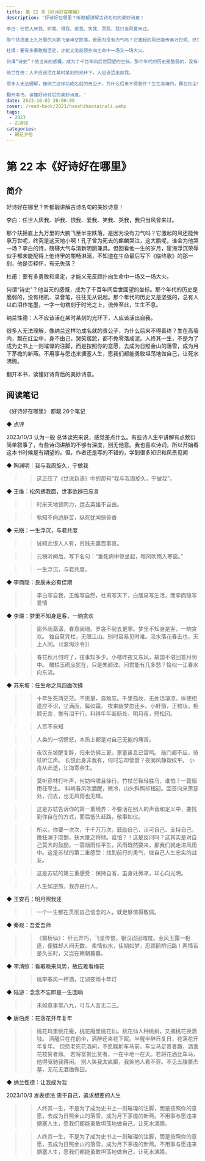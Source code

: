 ```yaml
---
title: 第 22 本《好诗好在哪里》
description: '好诗好在哪里？听都靓讲解古诗名句的美妙诗意！

李白：任世人厌我、妒我、恨我、爱我、笑我、哭我，我只当风曾来过。

那个扶摇直上九万里的大鹏飞至半空跌落，是因为没有力气吗？它激起的风还能传承万世呢，终究是这天地小啊！孔子曾为死去的麒麟哭泣，这大鹏呢，谁会为他哭一场？李白的诗，磅礴大气与清新明丽兼具。但回看他一生的岁月，宦海浮沉荣辱似乎都未能配得上他诗里的酣畅淋漓，不知道在生命最后写下《临终歌》的那一刻，他是否释怀，有无失落？

杜甫：要有多勇敢和坚定，才能义无反顾扑向生命中一场又一场大火。

何谓“诗史”？他当天的感慨，成为了千百年间后世回望的坐标。那个年代的历史是脆弱的，没有相机、录音笔，往往无从说起。那个年代的历史又是坚强的，总有人以血泪作笔墨，一字一句镌刻于时光之上，流传至此，生生不息。

纳兰性德：人不应该活在某时某刻的光环下，人应该活出自我。

很多人无法理解，像纳兰这样功成名就的贵公子，为什么后来不得善终？生在高墙内，飘在红尘中，身不由己，哭笑蹉跎，都不免零落成泥。人终其一生，不是为了成为史书上一则璀璨的注脚，而是按照你的意愿，去成为日照金山的落雪，成为月下茅檐的新燕。不用事与愿违来搪塞人生，愿我们都能勇敢坦荡地做自己，让死水沸腾。

翻开本书，读懂好诗背后的美妙诗意。'
date: 2023-10-03 20:00:00
cover: /read-book/2023/haoshihaozainali.webp
tags:
 - 2023
 - 古诗词
categories:
 - 朝花夕拾
---
```

# 第 22 本《好诗好在哪里》

## 简介
好诗好在哪里？听都靓讲解古诗名句的美妙诗意！

李白：任世人厌我、妒我、恨我、爱我、笑我、哭我，我只当风曾来过。

那个扶摇直上九万里的大鹏飞至半空跌落，是因为没有力气吗？它激起的风还能传承万世呢，终究是这天地小啊！孔子曾为死去的麒麟哭泣，这大鹏呢，谁会为他哭一场？李白的诗，磅礴大气与清新明丽兼具。但回看他一生的岁月，宦海浮沉荣辱似乎都未能配得上他诗里的酣畅淋漓，不知道在生命最后写下《临终歌》的那一刻，他是否释怀，有无失落？

杜甫：要有多勇敢和坚定，才能义无反顾扑向生命中一场又一场大火。

何谓“诗史”？他当天的感慨，成为了千百年间后世回望的坐标。那个年代的历史是脆弱的，没有相机、录音笔，往往无从说起。那个年代的历史又是坚强的，总有人以血泪作笔墨，一字一句镌刻于时光之上，流传至此，生生不息。

纳兰性德：人不应该活在某时某刻的光环下，人应该活出自我。

很多人无法理解，像纳兰这样功成名就的贵公子，为什么后来不得善终？生在高墙内，飘在红尘中，身不由己，哭笑蹉跎，都不免零落成泥。人终其一生，不是为了成为史书上一则璀璨的注脚，而是按照你的意愿，去成为日照金山的落雪，成为月下茅檐的新燕。不用事与愿违来搪塞人生，愿我们都能勇敢坦荡地做自己，让死水沸腾。

翻开本书，读懂好诗背后的美妙诗意。

## 阅读笔记
《好诗好在哪里》
都靓
26个笔记

◆  点评

2023/10/3 认为一般
总体读完来说，感觉差点什么。有些诗人生平讲解有点敷衍简单叙事了，有些诗词讲解的不够有深度，别无他意。我也喜欢诗词，所以开始看这本书时候是有期望的。但，作者还是写的不错的，学到很多知识和风景见闻

◆  陶渊明：我与我周旋久，宁做我

>> 这正应了《世说新语》中的那句“我与我周旋久，宁做我”。

◆  王维：松风拂我面，世事欲辨已忘言

>> 时来天地皆同力，运去英雄不自由。

>> 孰知不向边庭苦，纵死犹闻侠骨香

◆  元稹：一生浮沉，与君共度

>> 诚知此恨人人有，贫贱夫妻百事哀。

>> 元稹听闻后，写下名句：“垂死病中惊坐起，暗风吹雨入寒窗。”

>> 一生浮沉，与君共度。

◆  李商隐：良辰未必有佳期

>> 李白写自我，王维写自然，杜甫写天下，白居易写生活，而李商隐写爱情

◆  李煜：梦里不知身是客，一晌贪欢

>> 窗外雨潺潺，春意阑珊。罗衾不耐五更寒。梦里不知身是客，一晌贪欢。
独自莫凭栏，无限江山。别时容易见时难。流水落花春去也，天上人间。（《浪淘沙令》）

>> 春花秋月何时了，往事知多少。小楼昨夜又东风，故国不堪回首月明中。
雕栏玉砌应犹在，只是朱颜改。问君能有几多愁？恰似一江春水向东流。

◆  苏东坡：任生命之风四面吹拂

>> 十年生死两茫茫。不思量，自难忘。千里孤坟，无处话凄凉。纵使相逢应不识，尘满面，鬓如霜。
夜来幽梦忽还乡。小轩窗，正梳妆。相顾无言，惟有泪千行。料得年年断肠处，明月夜，短松冈。

>> 人苦不自知

>> 人类的一切愤怒，本质上都是对自己无能的痛苦。

>> 夜饮东坡醒复醉，归来仿佛三更。家童鼻息已雷鸣。
敲门都不应，倚杖听江声。
长恨此身非我有，何时忘却营营？夜阑风静縠纹平。
小舟从此逝，江海寄余生。

>> 莫听穿林打叶声，何妨吟啸且徐行。竹杖芒鞋轻胜马，谁怕？一蓑烟雨任平生。
料峭春风吹酒醒，微冷，山头斜照却相迎。回首向来萧瑟处，归去，也无风雨也无晴。

>> 这是苏轼告诉你的第一重境界：不要活在别人的声音和定义中，要找到你自在的方式，而后低头赶路，敬事如仪。

>> 所以，你要一次次，千千万万次，鼓励自己、认可自己、支持自己，挽狂澜于既倒，扶大厦之将倾。谁怕？！这是反问吗？这其实是对自己莫大的鼓励。一蓑烟雨任平生，风雨既然要来，那我们就走进风雨中。这是苏轼的第二重感受：找到前行的勇气，做自己人生忠实的战友。

>> 这是苏轼的第三重感受：保持自省，虽身处微凉，却心向光明。

>> 人生如逆旅，我亦是行人。

◆  王安石：明月照我还

>> 一个一生都在贯彻自己信念的人，就足够值得敬佩。

◆  秦观：吾爱吾师

>> 《鹊桥仙》：
纤云弄巧，飞星传恨，银汉迢迢暗度。金风玉露一相逢，便胜却人间无数。
柔情似水，佳期如梦，忍顾鹊桥归路！两情若是久长时，又岂在朝朝暮暮。

◆  李清照：看取晚来风势，故应难看梅花

>> 桃李春风一杯酒，江湖夜雨十年灯

◆  陆游：念念不忘即是一生回响

>> 未如意事常八九，可与人言无二三。

◆  唐伯虎：花落花开年复年

>> 桃花坞里桃花庵，桃花庵里桃花仙。桃花仙人种桃树，又摘桃花换酒钱。
酒醒只在花前坐，酒醉还来花下眠。半醒半醉日复日，花落花开年复年。
但愿老死花酒间，不愿鞠躬车马前。车尘马足贵者趣，酒盏花枝贫者缘。
若将富贵比贫者，一在平地一在天。若将花酒比车马，他得驱驰我得闲。
别人笑我太疯癫，我笑他人看不穿。不见五陵豪杰墓，无花无酒锄做田。

◆  纳兰性德：让我成为我

2023/10/3 发表想法
忠于自己，追求想要的人生
>> 人终其一生，不是为了成为史书上一则璀璨的注脚，而是按照你的意愿，去成为日照金山的落雪，成为月下茅檐的新燕。不用事与愿违来搪塞人生，愿我们都能勇敢坦荡地做自己，让死水沸腾。

>> 人终其一生，不是为了成为史书上一则璀璨的注脚，而是按照你的意愿，去成为日照金山的落雪，成为月下茅檐的新燕。不用事与愿违来搪塞人生，愿我们都能勇敢坦荡地做自己，让死水沸腾。
